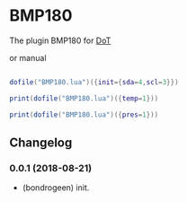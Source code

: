 # BMP180
 
The plugin BMP180 for [DoT](https://github.com/bondrogeen/DoT)

or manual 

```lua

dofile("BMP180.lua")({init={sda=4,scl=3}})

print(dofile("BMP180.lua")({temp=1}))

print(dofile("BMP180.lua")({pres=1}))

```

## Changelog

### 0.0.1 (2018-08-21)
* (bondrogeen) init.



